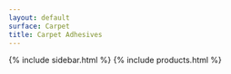 ```yaml
---
layout: default
surface: Carpet
title: Carpet Adhesives
---
```

{% include sidebar.html %}
{% include products.html %}


